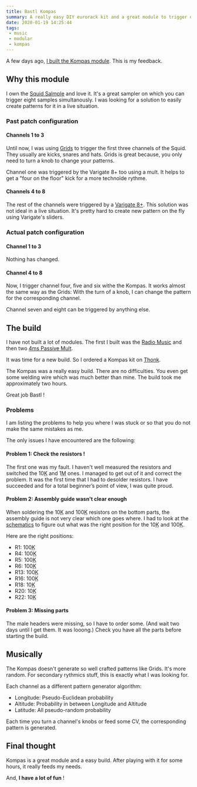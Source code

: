 ```yaml
---
title: Bastl Kompas
summary: A really easy DIY eurorack kit and a great module to trigger drums
date: 2020-01-19 14:25:44
tags:
 - music
 - modular
 - kompas
---
```


A few days ago, [I built the Kompas module](https://alienlebarge.ch/photos/2020/01/ate9u.html). This is my feedback.

## Why this module

I own the [Squid Salmple](https://busycircuits.com/alm022/) and love it. It's a great sampler on which you can trigger eight samples simultanously. I was looking for a solution to easily create patterns for it in a live situation.

### Past patch configuration

#### Channels 1 to 3

Until now, I was using [Grids](https://mutable-instruments.net/modules/grids/) to trigger the first three channels of the Squid. They usually are  kicks, snares and hats. Grids is great because, you only need to turn a knob to change your patterns.

Channel one was triggered by the Varigate 8+ too using a mult. It helps to get a "four on the floor" kick for a more technoïde rythme.

#### Channels 4 to 8

The rest of the channels were triggered by a [Varigate 8+](https://malekkoheavyindustry.com/product/varigate-8/). 
This solution was not ideal in a live situation. It's pretty hard to create new pattern on the fly using Varigate's sliders.

### Actual patch configuration

#### Channel 1 to 3

Nothing has changed.

#### Channel 4 to 8

Now, I trigger channel four, five and six withe the Kompas. It works almost the same way as the Grids: With the turn of a knob, I can change the pattern for the corresponding channel.

Channel seven and eight can be triggered by anything else.

## The build

I have not built a lot of modules. The first I built was the [Radio Music](https://musicthing.co.uk/pages/radio.html) and then two [4ms Passive Mult](http://4mscompany.com/p.php?p=962).

It was time for a new build. So I ordered a Kompas kit on [Thonk](https://www.thonk.co.uk/).

The Kompas was a really easy build. There are no difficulties. You even get some welding wire which was much better than mine. The build took me approximately two hours.

Great job Bastl !

### Problems

I am listing the problems to help you where I was stuck or so that you do not make the same mistakes as me.

The only issues I have encountered are the following:

#### Problem 1: Check the resistors !

The first one was my fault. I haven't well measured the resistors and switched the 10<abbr title="kilohms">K</abbr> and 1<abbr title="Megohms">M</abbr> ones. I managed to get out of it and correct the problem. It was the first time that I had to desolder resistors. I have succeeded and for a total beginner’s point of view, I was quite proud.

#### Problem 2: Assembly guide wasn't clear enough

When soldering the 10<abbr title="kilohms">K</abbr> and 100<abbr title="kilohms">K</abbr> resistors on the bottom parts, the assembly guide is not very clear which one goes where. I had to look at the [schematics](https://github.com/stziopa/kompas/tree/master/Schematics) to figure out what was the right position for the 10<abbr title="kilohms">K</abbr> and 100<abbr title="kilohms">K</abbr>.

Here are the right positions:
- R1: 100<abbr title="kilohms">K</abbr>
- R4: 100<abbr title="kilohms">K</abbr>
- R5: 100<abbr title="kilohms">K</abbr>
- R6: 100<abbr title="kilohms">K</abbr>
- R13: 100<abbr title="kilohms">K</abbr>
- R16: 100<abbr title="kilohms">K</abbr>
- R18: 10<abbr title="kilohms">K</abbr>
- R20: 10<abbr title="kilohms">K</abbr>
- R22: 10<abbr title="kilohms">K</abbr>

#### Problem 3: Missing parts

The male headers were missing, so I have to order some. (And wait two days until I get them. It was looong.)
Check you have all the parts before starting the build.

## Musically

The Kompas doesn't generate so well crafted patterns like Grids. It's more random.
For secondary rythmics stuff, this is exactly what I was looking for.

Each channel as a different pattern generator algorithm:
- Longitude: Pseudo-Euclidean probability
- Altitude: Probability in between Longitude and Altitude
- Latitude: All pseudo-random probability

Each time you turn a channel's knobs or feed some CV, the corresponding pattern is generated.

## Final thought

Kompas is a great module and a easy build. After playing with it for some hours, it really feeds my needs.

And, **I have a lot of fun** !
